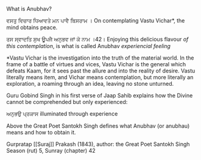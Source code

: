 What is Anubhav? 

ਵਸਤੁ ਵਿਚਾਰ ਧਿਆਵਤੇ ਮਨ ਪਾਵੈ ਬਿਸਰਾਮ ।
On contemplating Vastu Vichar*, the mind obtains peace. 

ਰਸ ਸ੍ਵਾਦਤਿ ਸੁਖ ਊਪਜੈ ਅਨੁਭਵ ਜਾਂ ਕੋ ਨਾਮ ।42।
Enjoying this delicious flavour *of this contemplation*, is what is called Anubhav *experiencial feeling*

*Vastu Vichar is the investigation into the truth of the material world. In the frame of a battle of virtues and vices, Vastu Vichar is the general which defeats Kaam, for it sees past the allure and into the reality of desire. Vastu literally means item, and Vichar means contemplation, but more literally an exploration, a roaming through an idea, leaving no stone unturned. 

Guru Gobind Singh in his first verse of Jaap Sahib explains how the Divine cannot be comprehended but only experienced: 

ਅਨੁਭਉ ਪ੍ਰਕਾਸ illuminated through experience 

Above the Great Poet Santokh Singh defines what Anubhav (or anubhau) means and how to obtain it. 

Gurpratap [[Suraj]] Prakash (1843), author: the Great Poet Santokh Singh
Season (rut) 5, Sunray (chapter) 42
